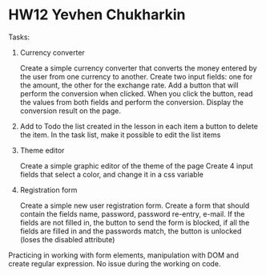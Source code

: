 # HW12 Yevhen Chukharkin
  
Tasks: 

1) Currency converter

    Create a simple currency converter that converts the money entered by the user from one currency to another.
    Create two input fields: one for the amount, the other for the exchange rate.
    Add a button that will perform the conversion when clicked.
    When you click the button, read the values ​​from both fields and perform the conversion.
    Display the conversion result on the page.

2) Add to Todo the list created in the lesson in each item a button to delete the item. In the task list, make it possible to edit the list items    

3) Theme editor
    
    Create a simple graphic editor of the theme of the page
    Create 4 input fields that select a color, and change it in a css variable

4) Registration form

    Create a simple new user registration form.
    Create a form that should contain the fields name, password, password re-entry, e-mail. If the fields are not filled in, the button to send the form is blocked, if all the fields are filled in and the passwords match, the button is unlocked (loses the disabled attribute)


Practicing in working with form elements, manipulation with DOM and create regular expression.
No issue during the working on code.    


